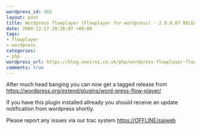 ```yaml
--- 
wordpress_id: 365
layout: post
title: Wordpress flowplayer (Flowplayer for wordpress) - 2.0.0.67 RELEASED!
date: 2008-12-17 20:26:07 +00:00
tags: 
- flowplayer
- wordpress
categories: 
- php
wordpress_url: https://blog.oneiroi.co.uk/php/wordpress-flowplayer-flowplayer-for-wordpress-20067-released
comments: true
---
```

After much head banging you can now get a tagged release from <a href="https://wordpress.org/extend/plugins/word-press-flow-player/">https://wordpress.org/extend/plugins/word-press-flow-player/</a>

If you have this plugin installed allready you should receive an update notification from wordpress shortly.

Please report any issues via our trac system <a href="https://OFFLINE/saiweb">https://OFFLINE/saiweb</a>
